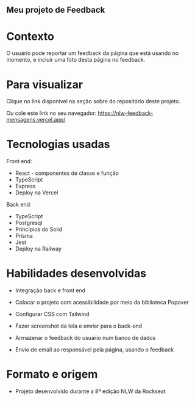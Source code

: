 ## Meu projeto de Feedback


# Contexto

O usuário pode reportar um feedback da página que está usando no momento, e incluir uma foto desta página no feedback.

# Para visualizar

Clique no link disponível na seção sobre do repositório deste projeto.

Ou cole este link no seu navegador:
https://nlw-feedback-mensagens.vercel.app/

# Tecnologias usadas

Front end: 
- React - componentes de classe e função
- TypeScript
- Express
- Deploy na Vercel

Back end:
- TypeScript
- Postgresql
- Princípios do Solid
- Prisma
- Jest
- Deploy na Railway

# Habilidades desenvolvidas

- Integração back e front end

- Colocar o projeto com acessibilidade por meio da biblioteca Popover

- Configurar CSS com Tailwind

- Fazer screenshot da tela e enviar para o back-end

- Armazenar o feedback do usuário num banco de dados

- Envio de email ao responsável pela página, usando o feedback

# Formato e origem

- Projeto desenvolvido durante a 8ª edição NLW da Rockseat
